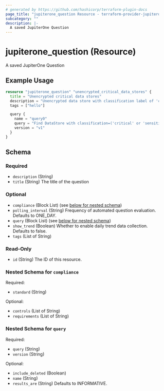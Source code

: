 ```yaml
---
# generated by https://github.com/hashicorp/terraform-plugin-docs
page_title: "jupiterone_question Resource - terraform-provider-jupiterone"
subcategory: ""
description: |-
  A saved JupiterOne Question
---
```


# jupiterone_question (Resource)

A saved JupiterOne Question

## Example Usage

```terraform
resource "jupiterone_question" "unencrypted_critical_data_stores" {
  title = "Unencrypted critical data stores"
  description = "Unencrypted data store with classification label of 'critical' or 'sensitive' or 'confidential' or 'restricted'"
  tags = ["hello"]

  query {
    name = "query0"
    query = "Find DataStore with classification=('critical' or 'sensitive' or 'confidential' or 'restricted') and encrypted!=true"
    version = "v1"
  }
}
```

<!-- schema generated by tfplugindocs -->
## Schema

### Required

- `description` (String)
- `title` (String) The title of the question

### Optional

- `compliance` (Block List) (see [below for nested schema](#nestedblock--compliance))
- `polling_interval` (String) Frequency of automated question evaluation. Defaults to ONE_DAY.
- `query` (Block List) (see [below for nested schema](#nestedblock--query))
- `show_trend` (Boolean) Whether to enable daily trend data collection. Defaults to false.
- `tags` (List of String)

### Read-Only

- `id` (String) The ID of this resource.

<a id="nestedblock--compliance"></a>
### Nested Schema for `compliance`

Required:

- `standard` (String)

Optional:

- `controls` (List of String)
- `requirements` (List of String)


<a id="nestedblock--query"></a>
### Nested Schema for `query`

Required:

- `query` (String)
- `version` (String)

Optional:

- `include_deleted` (Boolean)
- `name` (String)
- `results_are` (String) Defaults to INFORMATIVE.
